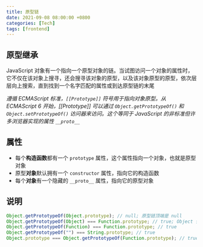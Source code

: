 ```yaml
---
title: 原型链
date: 2021-09-08 08:00:00 +0800
categories: [Tech]
tags: [frontend]
---
```


## 原型继承

JavaScript 对象有一个指向一个原型对象的链。当试图访问一个对象的属性时，它不仅在该对象上搜寻，还会搜寻该对象的原型，以及该对象原型的原型，依次层层向上搜索，直到找到一个名字匹配的属性或到达原型链的末尾

_遵循 ECMAScript 标准，`[[Prototype]]` 符号用于指向对象原型。从 ECMAScript 6 开始，[[Prototype]] 可以通过 `Object.getPrototypeOf()` 和 `Object.setPrototypeOf()` 访问器来访问。这个等同于 JavaScript 的非标准但许多浏览器实现的属性 `__proto__`_

## 属性

- 每个**构造函数**都有一个 `prototype` 属性，这个属性指向一个对象，也就是原型对象
- 原型**对象**默认拥有一个 `constructor` 属性，指向它的构造函数
- 每个**对象**有一个隐藏的 `__proto__` 属性，指向它的原型对象

## 说明

```js
Object.getPrototypeOf(Object.prototype); // null; 原型链顶端是 null
Object.getPrototypeOf(Object) === Function.prototype; // true; Object 作为构造函数，它的原型对象指向 Function
Object.getPrototypeOf(Function) === Function.prototype; // true
Object.getPrototypeOf("") === String.prototype; // true
Object.prototype === Object.getPrototypeOf(Function.prototype); // true; 函数原型对象的原型指向 object
```
